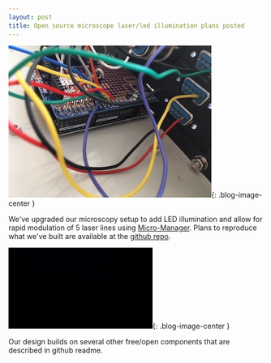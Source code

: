 ```yaml
---
layout: post
title: Open source microscope laser/led illumination plans posted
---
```


![Wiring for laser and LED control](/img/digitalOuts.jpeg){: .blog-image-center }

We've upgraded our microscopy setup to add LED illumination and allow for rapid modulation of 5 laser lines using [Micro-Manager](https://micro-manager.org/). Plans to reproduce what we've built are available at the [github repo](https://github.com/zach-hensel/lasers-and-brightfield).

![Wiring for laser and LED control](/img/sequentialTriggering.gif){: .blog-image-center }

Our design builds on several other free/open components that are described in github readme.